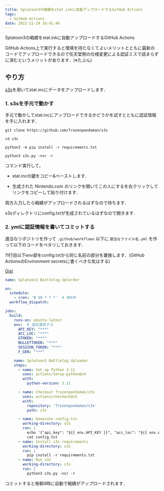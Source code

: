 ```yaml
---
title: Splatoon3の戦績をstat.inkに自動アップロードするGitHub Actions
tags:
  - GitHub-Actions
date: 2022-12-29 16:41:46
---
```


Splatoon3の戦績をstat.inkに自動アップロードするGitHub Actions

<!-- more -->

GitHub Actions上で実行すると環境を持たなくてよいメリットとともに最新のコードでアップロードできるので任天堂側の仕様変更による認証ミスで詰まらずに済むというメリットがあります．(※たぶん)

## やり方

[s3s](https://github.com/frozenpandaman/s3s)を用いてstat.incにデータをアップロードします．

### 1. s3sを手元で動かす

手元で動かしてstat.incにアップロードできるかどうかを試すとともに認証情報を手に入れます．

`git clone https://github.com/frozenpandaman/s3s`

`cd s3s`

`python3 -m pip install -r requirements.txt`

`python3 s3s.py -nsr -r`

コマンド実行して，

* stat.incの鍵をコピー&ペーストします．

* 生成された Nintendo.com のリンクを開いてこの人にするを右クリックしてリンクをコピーして貼り付けます．

両方入力したら戦績がアップロードされるはずなので待ちます．

s3sディレクトリにconfig.txtが生成されているはずなので開きます．


### 2. ymlに認証情報を書いてコミットする

適当なリポジトリを作って `.github/workflows` 以下に `適当なファイル名.yml` を作って以下のコードをペタリしておきます．

11行目以下env部をconfig.txtから同じ名前の部分を置換します．(GitHub ActionsのEnvironment secretsに書くべきな気はする) 

[Gist](https://gist.github.com/unyacat/6a44967b49ac239f32483506f16d8e27)

```yaml
name: Splatoon3 Battlelog Uplorder

on:
  schedule:
    - cron: '0 19 * * *'  # 朝4時
  workflow_dispatch:

jobs:
  build:
    runs-on: ubuntu-latest
    env:  # 適宜置換する
      API_KEY: "***"
      ACC_LOC: "***"
      GTOKEN: "***"
      BULLETTOKEN: "***"
      SESSION_TOKEN: "***"
      F_GEN: "***"

    name: Splatoon3 Battlelog Uploader
    steps:
      - name: Set up Python 3.11
        uses: actions/setup-python@v4
        with:
          python-version: 3.11

      - name: Checkout frozenpandaman/s3s
        uses: actions/checkout@v3
        with:
          repository: 'frozenpandaman/s3s'
          path: s3s

      - name: Generate config.txt
        working-directory: s3s
        run: |
          echo '{"api_key": "${{ env.API_KEY }}", "acc_loc": "${{ env.ACC_LOC }}", "gtoken": "${{ env.GTOKEN }}", "bullettoken": "${{ env.BULLETTOKEN }}", "session_token": "${{ env.SESSION_TOKEN }}", "f_gen": "${{ env.F_GEN }}" }' > config.txt
          cat config.txt
      - name: Install s3s requirements
        working-directory: s3s
        run: |
          pip install -r requirements.txt
      - name: Run s3s
        working-directory: s3s
        run: |
          python3 s3s.py -nsr -r
```

コミットすると毎朝4時に自動で戦績がアップロードされます．
